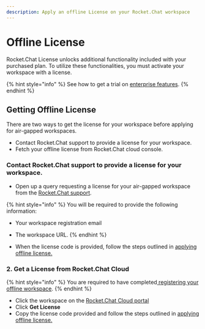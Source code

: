 ```yaml
---
description: Apply an offline License on your Rocket.Chat workspace
---
```


# Offline License

Rocket.Chat License unlocks additional functionality included with your purchased plan. To utilize these functionalities, you must activate your workspace with a license.

{% hint style="info" %}
See how to get a trial on [enterprise features](../trials/).
{% endhint %}

## Getting Offline License

There are two ways to get the license for your workspace before applying for air-gapped workspaces.

* Contact Rocket.Chat support to provide a license for your workspace.
* Fetch your offline license from Rocket.Chat cloud console.

### Contact Rocket.Chat support to provide a license for your workspace.

* Open up a query requesting a license for your air-gapped workspace from the [Rocket.Chat support](../../resources/rocket.chats-support-structure/enterprise-support-and-version-durability/).

{% hint style="info" %}
You will be required to provide the following information:

* Your workspace registration email
* The workspace URL.
{% endhint %}

* When the license code is provided, follow the steps outlined in [applying offline license.](../../use-rocket.chat/workspace-administration/workspace.md#apply-offline-license)

### 2. Get a License from Rocket.Chat Cloud

{% hint style="info" %}
You are required to have completed[ registering your offline workspace](offline-workspace-registration.md).
{% endhint %}

* Click the workspace on the [Rocket.Chat Cloud portal](https://cloud.rocket.chat/home)
* Click **Get License**&#x20;
* Copy the license code provided and follow the steps outlined in [applying offline license.](../../use-rocket.chat/workspace-administration/workspace.md#apply-offline-license)
